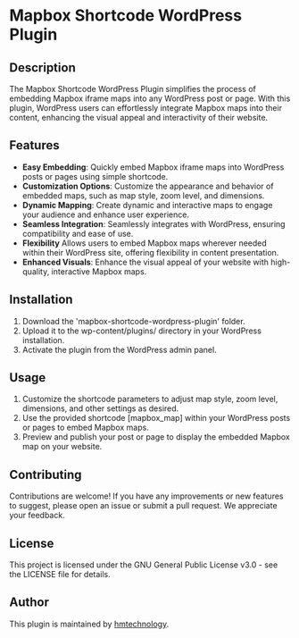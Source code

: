 # Mapbox Shortcode WordPress Plugin

## Description

The Mapbox Shortcode WordPress Plugin simplifies the process of embedding Mapbox iframe maps into any WordPress post or page. With this plugin, WordPress users can effortlessly integrate Mapbox maps into their content, enhancing the visual appeal and interactivity of their website.

## Features

- **Easy Embedding**: Quickly embed Mapbox iframe maps into WordPress posts or pages using simple shortcode.
- **Customization Options**: Customize the appearance and behavior of embedded maps, such as map style, zoom level, and dimensions.
- **Dynamic Mapping**: Create dynamic and interactive maps to engage your audience and enhance user experience.
- **Seamless Integration**: Seamlessly integrates with WordPress, ensuring compatibility and ease of use.
- **Flexibility** Allows users to embed Mapbox maps wherever needed within their WordPress site, offering flexibility in content presentation.
- **Enhanced Visuals**: Enhance the visual appeal of your website with high-quality, interactive Mapbox maps.

## Installation

1. Download the 'mapbox-shortcode-wordpress-plugin' folder.
2. Upload it to the wp-content/plugins/ directory in your WordPress installation.
3. Activate the plugin from the WordPress admin panel.

## Usage

1. Customize the shortcode parameters to adjust map style, zoom level, dimensions, and other settings as desired.
2. Use the provided shortcode [mapbox_map] within your WordPress posts or pages to embed Mapbox maps.
3. Preview and publish your post or page to display the embedded Mapbox map on your website.

## Contributing

Contributions are welcome! If you have any improvements or new features to suggest, please open an issue or submit a pull request. We appreciate your feedback.

## License

This project is licensed under the GNU General Public License v3.0 - see the LICENSE file for details.

## Author

This plugin is maintained by [hmtechnology](https://github.com/hmtechnology).
